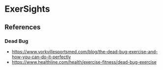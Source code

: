# ExerSights

## References

### Dead Bug

-   https://www.yorkvillesportsmed.com/blog/the-dead-bug-exercise-and-how-you-can-do-it-perfectly
-   https://www.healthline.com/health/exercise-fitness/dead-bug-exercise
